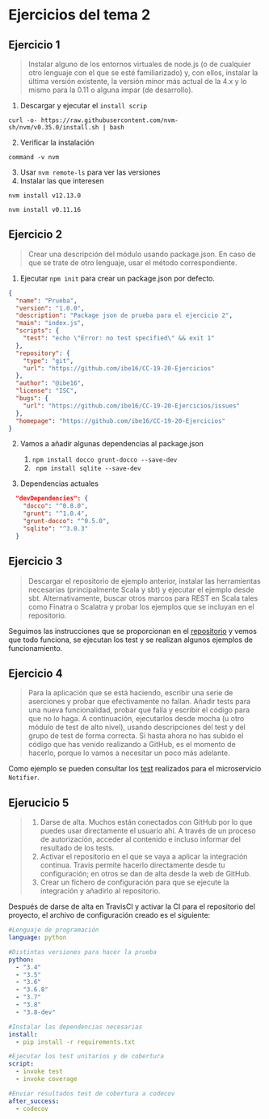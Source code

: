 # Ejercicios del tema 2 

## Ejercicio 1
>Instalar alguno de los entornos virtuales de node.js (o de cualquier otro lenguaje con el que se esté familiarizado) y, con ellos, instalar la última versión existente, la versión minor más actual de la 4.x y lo mismo para la 0.11 o alguna impar (de desarrollo).

1. Descargar y ejecutar el ```install scrip```

```curl -o- https://raw.githubusercontent.com/nvm-sh/nvm/v0.35.0/install.sh | bash```

2. Verificar la instalación

```command -v nvm```

3. Usar ```nvm remote-ls``` para ver las versiones
4. Instalar las que interesen

```nvm install v12.13.0``` 

```nvm install v0.11.16 ```

## Ejercicio 2
> Crear una descripción del módulo usando package.json. En caso de que se trate de otro lenguaje, usar el método correspondiente.

1. Ejecutar ```npm init``` para crear un package.json por defecto.

```json
{
  "name": "Prueba",
  "version": "1.0.0",
  "description": "Package json de prueba para el ejercicio 2",
  "main": "index.js",
  "scripts": {
    "test": "echo \"Error: no test specified\" && exit 1"
  },
  "repository": {
    "type": "git",
    "url": "https://github.com/ibe16/CC-19-20-Ejercicios"
  },
  "author": "@ibe16",
  "license": "ISC",
  "bugs": {
    "url": "https://github.com/ibe16/CC-19-20-Ejercicios/issues"
  },
  "homepage": "https://github.com/ibe16/CC-19-20-Ejercicios"
}
```

2. Vamos a añadir algunas dependencias al package.json
    1. ```npm install docco grunt-docco --save-dev```
    2. ``` npm install sqlite --save-dev```

3. Dependencias actuales
```json
  "devDependencies": {
    "docco": "^0.8.0",
    "grunt": "^1.0.4",
    "grunt-docco": "^0.5.0",
    "sqlite": "^3.0.3"
  }
```

## Ejercicio 3
> Descargar el repositorio de ejemplo anterior, instalar las herramientas necesarias (principalmente Scala y sbt) y ejecutar el ejemplo desde sbt. Alternativamente, buscar otros marcos para REST en Scala tales como Finatra o Scalatra y probar los ejemplos que se incluyan en el repositorio.

Seguimos las instrucciones que se proporcionan en el [repositorio](https://github.com/JJ/spray-test) y vemos que todo funciona, se ejecutan los test y se realizan algunos ejemplos de funcionamiento.

## Ejercicio 4
> Para la aplicación que se está haciendo, escribir una serie de aserciones y probar que efectivamente no fallan. Añadir tests para una nueva funcionalidad, probar que falla y escribir el código para que no lo haga. A continuación, ejecutarlos desde mocha (u otro módulo de test de alto nivel), usando descripciones del test y del grupo de test de forma correcta. Si hasta ahora no has subido el código que has venido realizando a GitHub, es el momento de hacerlo, porque lo vamos a necesitar un poco más adelante.

Como ejemplo se pueden consultar los [test](https://github.com/ibe16/CC-19-20-Proyecto/tree/master/tests) realizados para el microservicio ```Notifier```.

## Ejerucicio 5
>1. Darse de alta. Muchos están conectados con GitHub por lo que puedes usar directamente el usuario ahí. A través de un proceso de autorización, acceder al contenido e incluso informar del resultado de los tests.
>2. Activar el repositorio en el que se vaya a aplicar la integración continua. Travis permite hacerlo directamente desde tu configuración; en otros se dan de alta desde la web de GitHub.
>3. Crear un fichero de configuración para que se ejecute la integración y añadirlo al repositorio.

Después de darse de alta en TravisCI y activar la CI para el repositorio del proyecto, el archivo de configuración creado es el siguiente:
```yml
#Lenguaje de programación
language: python

#Distintas versiones para hacer la prueba
python:
  - "3.4"
  - "3.5"
  - "3.6"
  - "3.6.8" 
  - "3.7"
  - "3.8"
  - "3.8-dev"

#Instalar las dependencias necesarias
install:
  - pip install -r requirements.txt

#Ejecutar los test unitarios y de cobertura
script:
  - invoke test
  - invoke coverage

#Enviar resultados test de cobertura a codecov
after_success:
  - codecov
```
